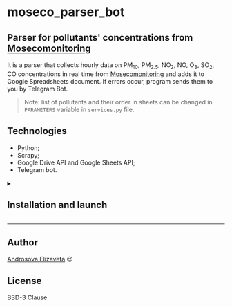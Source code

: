 # moseco_parser_bot

## Parser for pollutants' concentrations from [Mosecomonitoring]

It is a parser that collects hourly data on PM<sub>10</sub>, PM<sub>2.5</sub>, NO<sub>2</sub>, NO, O<sub>3</sub>, SO<sub>2</sub>, CO concentrations in real time from [Mosecomonitoring] and adds it to Google Spreadsheets document. If errors occur, program sends them to you by Telegram Bot.
> Note: list of pollutants and their order in sheets can be changed in `PARAMETERS` variable in `services.py` file.


## Technologies

- Python;
- Scrapy;
- Google Drive API and Google Sheets API;
- Telegram bot.


<details><summary><h2>Installation and launch</h2></summary>

- Clone the repository and go to its folder via command line:

    ```bash
    git clone https://github.com/photometer/moseco_parser_bot
    cd moseco_parser_bot
   ```

- Create and activate virtual environment

    * On Linux/MacOS:

        ```bash
        python3 -m venv venv
        source venv/bin/activate
        ```

    * On Windows:

        ```bash
        python -m venv venv
        source venv/scripts/activate
        ```

- In venv upgrade package manager `pip` and install requirements (Windows):

    ```bash
    python -m pip install --upgrade pip
    pip install -r requirements.txt
    ```

- Create `.env` file and fill it with necessary values:

    ```env
    TYPE=<type>
    PROJECT_ID=<project_id>
    PRIVATE_KEY_ID=<private_key_id>
    PRIVATE_KEY=<private_key>
    CLIENT_EMAIL=<client_email>
    CLIENT_ID=<client_id>
    AUTH_URI=<auth_uri>
    TOKEN_URI=<token_uri>
    AUTH_PROVIDER_X509_CERT_URL=<auth_provider_x509_cert_url>
    CLIENT_X509_CERT_URL=<client_x509_cert_url>
    EMAIL=<email that will be allowed to edit the spreadsheet>
    SPREADSHEET_ID=<spreadsheet id, fill it after creating the spreadsheet!>
    TELEGRAM_TOKEN=<telegram_token>
    TELEGRAM_CHAT_ID=<your_telegram_id>
    ```

    > Note: get all variables before `EMAIL` from service account access key to Google Cloud Platform JSON-file, `TELEGRAM_TOKEN` from [@BotFather](https://t.me/BotFather) and `TELEGRAM_CHAT_ID` from [@userinfobot](https://t.me/userinfobot).

- All launch options shold be done in `./moseco/moseco` directory:

    ```bash
    cd moseco/moseco
    ```

- Create spreasheet and get its id:

    ```bash
    python spreadsheets.py -c
    ```

    > Note: copy spreasheet id from output and add it to `.env` file

- Launch parsing + updating the spreadsheet

    * If you want one-time execution:

        ```bash
        scrapy crawl moseco
        ```

    * Continious execution on local PC:

        ```bash
        python main.py
        ```

        > Note: Requests to [Mosecomonitoring] will be sent hourly (you can change this time in seconds in `RETRY_TIME` variable). If there are errors during crawling, last error wil be sent to you via Telegram bot. Don't forget to activate the bot in order to receive messages!
        > 
        > In `BOT_MESSAGE_TIMES` there are hours during which bot will send a message about how many times crawling has been done from the previous such message to track the continuity of the process. You can change hours or disable info message setting `()`.

</details>

---


## Author
[Androsova Elizaveta](https://github.com/photometer) :wink:


## License
BSD-3 Clause


[//]: # (These are reference links used in the body of this note and get stripped out when the markdown processor does its job)

   [Mosecomonitoring]: <https://mosecom.mos.ru/>
